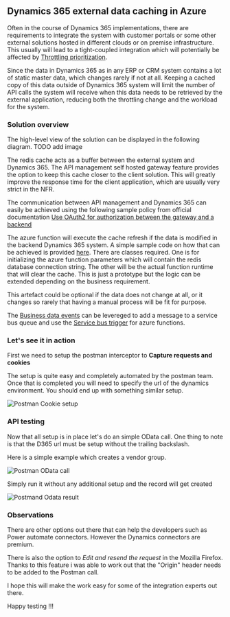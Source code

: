 ## Dynamics 365 external data caching in Azure

Often in the course of Dynamics 365 implementations, there are requirements to integrate the system with customer portals or some other external solutions hosted in different clouds or on premise infrastructure. This usually will lead to a tight-coupled integration which will potentially be affected by [Throttling prioritization](https://docs.microsoft.com/en-us/dynamics365/fin-ops-core/dev-itpro/data-entities/priority-based-throttling).

Since the data in Dynamics 365 as in any ERP or CRM system contains a lot of static master data, which changes rarely if not at all. Keeping a cached copy of this data outside of Dynamics 365 system will limit the number of API calls the system will receive when this data needs to be retrieved by the external application, reducing both the throttling change and the workload for the system.   

### Solution overview

The high-level view of the solution can be displayed in the following diagram.
TODO add image

The redis cache acts as a buffer between the external system and Dynamics 365. 
The API management self hosted gateway feature provides the option to keep this cache closer to the client solution.
This will greatly improve the response time for the client application, which are usually very strict in the NFR.

The communication between API management and Dynamics 365 can easily be achieved using the following sample policy from official documentation [Use OAuth2 for authorization between the gateway and a backend](https://docs.microsoft.com/en-us/azure/api-management/policies/use-oauth2-for-authorization)

The azure function will execute the cache refresh if the data is modified in the backend Dynamics 365 system. A simple sample code on how that can be achieved is provided [here](https://github.com/NicolaeAlexandruPanait/Dynamics-365-external-data-caching-in-Azure/blob/main/http_azure_redis_func.txt). There are classes required. One is for initializing the azure function parameters which will contain the redis database connection string. The other will be the actual function runtime that will clear the cache. This is just a prototype but the logic can be extended depending on the business requirement.

This artefact could be optional if the data does not change at all, or it changes so rarely that having a manual process will be fit for purpose. 

The [Business data events](https://docs.microsoft.com/en-us/dynamics365/fin-ops-core/dev-itpro/business-events/data-events) can be levereged to add a message to a service bus queue and use the [Service bus trigger](https://docs.microsoft.com/en-us/azure/azure-functions/functions-bindings-service-bus-trigger?tabs=in-process%2Cextensionv5&pivots=programming-language-csharp) for azure functions.

### Let's see it in action

First we need to setup the postman interceptor to **Capture requests and cookies**

The setup is quite easy and completely automated by the postman team. Once that is completed you will need to specify the url of the dynamics environment.
You should end up with something similar setup.  

![Postman Cookie setup](https://user-images.githubusercontent.com/25058196/158826075-5d0912f1-1576-46a6-a4f8-e71f45f7cb71.PNG)


### API testing

Now that all setup is in place let's do an simple OData call. One thing to note is that the D365 url must be setup without the trailing backslash.

Here is a simple example which creates a vendor group.

![Postman OData call](https://user-images.githubusercontent.com/25058196/158974766-8aea6643-162d-4ddd-bc93-79d5102f762c.PNG)

Simply run it without any additional setup and the record will get created

![Postmand Odata result](https://user-images.githubusercontent.com/25058196/158975540-650f827c-e172-4361-984d-8c697a455a8c.PNG)

### Observations

There are other options out there that can help the developers such as Power automate connectors. However the Dynamics connectors are premium.

There is also the option to *Edit and resend the request* in the Mozilla Firefox. Thanks to this feature i was able to work out that the "Origin" header needs to be added to the Postman call.

I hope this will make the work easy for some of the integration experts out there. 

Happy testing !!!

